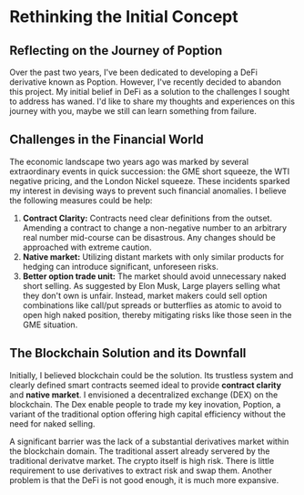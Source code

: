 # Rethinking the Initial Concept

## Reflecting on the Journey of Poption

Over the past two years, I've been dedicated to developing a DeFi derivative known as Poption. However, I've recently decided to abandon this project. My initial belief in DeFi as a solution to the challenges I sought to address has waned. I'd like to share my thoughts and experiences on this journey with you, maybe we still can learn something from failure.

## Challenges in the Financial World
The economic landscape two years ago was marked by several extraordinary events in quick succession: the GME short squeeze, the WTI negative pricing, and the London Nickel squeeze. These incidents sparked my interest in devising ways to prevent such financial anomalies. I believe the following measures could be help:

1. **Contract Clarity:** Contracts need clear definitions from the outset. Amending a contract to change a non-negative number to an arbitrary real number mid-course can be disastrous. Any changes should be approached with extreme caution.
2. **Native market:** Utilizing distant markets with only similar products for hedging can introduce significant, unforeseen risks.
3. **Better option trade unit:** The market should avoid unnecessary naked short selling. As suggested by Elon Musk, Large players selling what they don't own is unfair. Instead, market makers could sell option combinations  like call/put spreads or butterflies as atomic to avoid to open high naked position, thereby mitigating risks like those seen in the GME situation.

## The Blockchain Solution and its Downfall

Initially, I believed blockchain could be the solution. Its trustless system and clearly defined smart contracts seemed ideal to provide **contract clarity** and **native market**. I envisioned a decentralized exchange (DEX) on the blockchain. The Dex enable people to trade my key inovation, Poption, a variant of the traditional option offering high capital efficiency without the need for naked selling.

A significant barrier was the lack of a substantial derivatives market within the blockchain domain. The traditional assert already servered by the traditional derivatve market. The crypto itself is high risk. There is little requirement to use derivatives to extract risk and swap them. Another problem is that the DeFi is not good enough, it is much more expansive. 